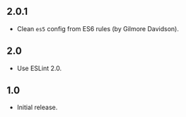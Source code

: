 ## 2.0.1
* Clean `es5` config from ES6 rules (by Gilmore Davidson).

## 2.0
* Use ESLint 2.0.

## 1.0
* Initial release.
